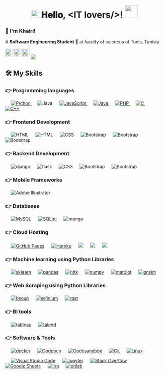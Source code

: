 <h1 align="center">
  <a target="_blank">
    <img src="https://github.com/JayantGoel001/JayantGoel001/blob/master/GIF/Earth.gif" width="24px" style="max-width:100%;">
  </a>
  𝐇𝐞𝐥𝐥𝐨, &lt;IT lovers/&gt;!
  <a target="_blank">
    <img src="https://github.com/JayantGoel001/JayantGoel001/blob/master/GIF/Hi.gif" width="40px" />
  </a>
</h1>

<h3 title="hehehe"> 👋 I'm Khairi!</h3>

A **Software Engineering Student** 🚀 at faculty of sciences of Tunis, Tunisia.

<a href="https://www.linkedin.com/in/khairi-brahmi/">
  <img align="left" alt="Khairi's LinkdeIn" width="24px" src="https://cdn.jsdelivr.net/npm/simple-icons@v3/icons/linkedin.svg" />
</a>
<a href="https://github.com/khairi-brahmi">
  <img align="left" alt="Khairi's Github" width="24px" src="https://cdn.jsdelivr.net/npm/simple-icons@3.13.0/icons/github.svg" />
</a>
<a href="https://www.facebook.com/khairibrahmi00/">
  <img align="left" alt="Khairi's Facebook" width="24px" src="https://cdn.jsdelivr.net/npm/simple-icons@v3/icons/facebook.svg" />
</a>
<br>
   <img align="center" src="https://github-readme-streak-stats.herokuapp.com/?user=khairi-brahmi&theme=dark&hide_border=true"/>
<br>

## 🛠️ My Skills

### 👉 Programming languages

<p align="left"> 
  &emsp;
   <a href="https://www.python.org" target="_blank">
    <img alt="Python" src="https://img.shields.io/badge/Python%20-%2314354C.svg?logo=python&logoColor=white">
  </a>
    &emsp;
  <a target="_blank"> 
    <img alt="Java" src="https://img.shields.io/badge/typescript-%23007ACC.svg?logo=typescript&logoColor=white">
  </a>
  &emsp;

  <a href="https://developer.mozilla.org/en-US/docs/Web/JavaScript" target="_blank"> 
     <img alt="JavaScript" src="https://img.shields.io/badge/JavaScript%20-%23F7DF1E.svg?logo=javascript&logoColor=black">
   </a>
  &emsp;
  <a href="https://www.java.com" target="_blank"> 
    <img alt="Java" src="https://img.shields.io/badge/Java-%23007396.svg?logo=java&logoColor=white">
  </a>
  &emsp;
  <a href="https://www.php.net/">
    <img alt="PHP" src="https://img.shields.io/badge/PHP-%23777BB4.svg?logo=php&logoColor=white"/>
  </a>
    &emsp; 
  <a href="https://www.cprogramming.com/" target="_blank"> 
    <img alt="C" src="https://img.shields.io/badge/C%20-%232370ED.svg?logo=c&logoColor=white">
  </a> 
  &emsp;
  <a href="https://www.w3schools.com/cpp/" target="_blank"> 
    <img alt="C++" src="https://img.shields.io/badge/C++%20-%2300599C.svg?logo=c%2B%2B&logoColor=white">
  </a> 
</p>

### 👉 Frontend Development
<p align="left"> 
 &emsp; 
  <a  target="_blank"> 
   <img alt="HTML" src="https://img.shields.io/badge/react-%2320232a.svg?logo=react&logoColor=%2361DAFB">
  </a>  
   &emsp; 
 
  <a  target="_blank"> 
   <img alt="HTML" src="https://img.shields.io/badge/HTML5%20-%23E34F26.svg?logo=html5&logoColor=white">
  </a>   
  &emsp;
  <a  target="_blank">
    <img alt="CSS" src="https://img.shields.io/badge/CSS%20-%231572B6.svg?logo=css3&logoColor=white">
  </a> 
   &emsp;
  <a  target="_blank"> 
    <img alt="Bootstrap" src="https://img.shields.io/badge/Bootstrap-%23563D7C.svg?style=flat&logo=bootstrap&logoColor=white"/>
  </a>
   &emsp;
  <a  target="_blank"> 
    <img alt="Bootstrap" src="https://img.shields.io/badge/jquery-%230769AD.svg?logo=jquery&logoColor=white"/>
  </a>
    &emsp;
  <a  target="_blank"> 
    <img alt="Bootstrap" src="https://img.shields.io/badge/SASS-hotpink.svg?logo=SASS&logoColor=white"/>
  </a>
</p>


### 👉 Backend Development
<p align="left"> 
 &emsp; 
  <a  target="_blank"> 
   <img alt="django" src="https://img.shields.io/badge/django-%23092E20.svg?logo=django&logoColor=white">
  </a>  
   &emsp; 
 
  <a  target="_blank"> 
   <img alt="flask" src="https://img.shields.io/badge/flask-%23000.svg?logo=flask&logoColor=white">
  </a>   
  &emsp;
  <a  target="_blank">
    <img alt="CSS" src="https://img.shields.io/badge/FastAPI-005571?&logo=fastapi">
  </a> 
   &emsp;
  <a  target="_blank"> 
    <img alt="Bootstrap" src="https://img.shields.io/badge/laravel-%23FF2D20.svg?logo=laravel&logoColor=white"/>
  </a>
   &emsp;
  <a  target="_blank"> 
    <img alt="Bootstrap" src="https://img.shields.io/badge/spring-%236DB33F.svg?logo=spring&logoColor=white"/>
  </a>

</p>

### 👉 Mobile Frameworks 
<p align="left">
  &emsp;
  	

  
   <a target="_blank"> 
    <img alt="Adobe Illustrator" src="https://img.shields.io/badge/Ionic-3880FF?logo=ionic&logoColor=white"/>
  </a> 
 
 </p>

### 👉 Databases 

<p align="left">
  &emsp;
    <a href="https://www.mysql.com/"><img alt="MySQL" src="https://img.shields.io/badge/MySQL-%2300f.svg?style=flat&llogo=mysql&logoColor=white"></a>
  &emsp;
    <a href="https://www.sqlite.org/"><img alt="SQLite" src ="https://img.shields.io/badge/sqlite-%2307405e.svg?style=flat&logo=sqlite&logoColor=white"/></a>
      &emsp;
    <a href=""><img alt="mongo" src="https://img.shields.io/badge/MongoDB-%234ea94b.svg?logo=mongodb&logoColor=white"></a>

 </p>

### 👉 Cloud Hosting
<p align="left">
  &emsp;
    <a href="https://www.github.com"><img alt="GitHub Pages" src="https://img.shields.io/badge/GitHub%20Pages-%23327FC7.svg?style=flat&llogo=github&logoColor=white"></a>
  &emsp;
    <a href="https://www.heroku.com/"><img alt="Heroku" src="https://img.shields.io/badge/Heroku%20-%23430098.svg?logo=heroku&logoColor=white"></a>  
  &emsp;
    <a href=""><img src ="https://img.shields.io/badge/microsoft%20azure-0089D6?logo=microsoft-azure&logoColor=white"></a>
  &emsp;
    <a href=""><img src ="https://img.shields.io/badge/Netlify-00C7B7?logo=netlify&logoColor=white"></a>
     &emsp;
    <a href=""><img src ="https://img.shields.io/badge/Amazon_AWS-232F3E?logo=amazon-aws&logoColor=white"></a>
 </p>

### 👉 Machine learning using Python Libraries
<p align="left">
  &emsp;
    <a href=""><img alt="sklearn" src="https://img.shields.io/badge/scikit--learn-%23F7931E.svg?logo=scikit-learn&logoColor=white"></a>
  &emsp;
    <a href=""><img alt="pandas" src="https://img.shields.io/badge/pandas-%23150458.svg?logo=pandas&logoColor=white"></a>  
     &emsp;
    <a href=""><img alt="nltk" src="https://img.shields.io/badge/NLTK-Python-blue"></a>  
      &emsp;
    <a href=""><img alt="numpy" src="https://img.shields.io/badge/numpy-%23013243.svg?logo=numpy&logoColor=white"></a>  
      &emsp;
    <a href=""><img alt="matplot" src="https://img.shields.io/badge/Matplotlib-Python-red"></a>  
      &emsp;
    <a href=""><img alt="gnsim" src="https://img.shields.io/badge/Gensim-Python-blue"></a>  
    
 </p>

### 👉 Web Scraping using Python Libraries
<p align="left">
  &emsp;
    <a href=""><img alt="bsoup" src="https://img.shields.io/badge/Beautiful%20Soup-Python-red"></a>
  &emsp;
    <a href=""><img alt="selinium" src="https://img.shields.io/badge/Selenium-43B02A?logo=Selenium&logoColor=white"></a>  
      &emsp;
    <a href=""><img alt="rqst" src="https://img.shields.io/badge/Requests-Python-blue"></a>  

 </p>

### 👉 BI tools
<p align="left">
  &emsp;
    <a href=""><img alt="tableau" src="https://img.shields.io/badge/Tableau-Software-blue"></a>
  &emsp;
    <a href=""><img alt="talend" src="https://img.shields.io/badge/Talend-OS-orange"></a>  
 </p>


 ### 👉 Software & Tools
 
<p>

  &emsp;
    <a href="#"><img alt="docker" src="https://img.shields.io/badge/Docker-2CA5E0?logo=docker&logoColor=white"></a>
      &emsp;
    <a href="#"><img alt="Codepen" src="https://img.shields.io/badge/Codepen-000000.svg?logo=codepen&logoColor=white"></a>
      &emsp;
    <a href="#"><img alt="Codesandbox" src="https://img.shields.io/badge/Codesandbox-040404?logo=codesandbox&logoColor=DBDBDB"></a>
  &emsp;
    <a href="#"><img alt="Git" src="https://img.shields.io/badge/Git%20-%23F05033.svg?logo=git&logoColor=white"></a>
  &emsp;
    <a href="#"><img alt="Linux" src="https://img.shields.io/badge/Linux-FCC624?style=flat&logo=linux&logoColor=black"></a>

  &emsp;
    <a href="#"><img alt="Visual Studio Code" src="https://img.shields.io/badge/Visual%20Studio%20Code-0078d7.svg?logo=visual-studio-code&logoColor=white"></a>
  &emsp;
    <a href="#"><img alt="Jupyter" src="https://img.shields.io/badge/Jupyter%20-%23F37626.svg?logo=Jupyter&logoColor=white"></a>
  &emsp;
    <a href="#"><img alt="Stack Overflow" src="https://img.shields.io/badge/-Stack%20Overflow-FE7A16?logo=stack-overflow&logoColor=white"></a>
  &emsp;
    <a href="#"><img alt="Google Sheets" src="https://img.shields.io/badge/Google%20Sheets%20-%2334A853.svg?logo=google%20sheets&logoColor=white"></a>
      &emsp;
    <a href="#"><img alt="jira" src="https://img.shields.io/badge/Jira-0052CC?logo=Jira&logoColor=white"></a>
      &emsp;
    <a href="#"><img alt="gitlab" src="https://img.shields.io/badge/GitLab-330F63?style=for-the-badge&logo=gitlab&logoColor=white"></a>
</p>

<br/>